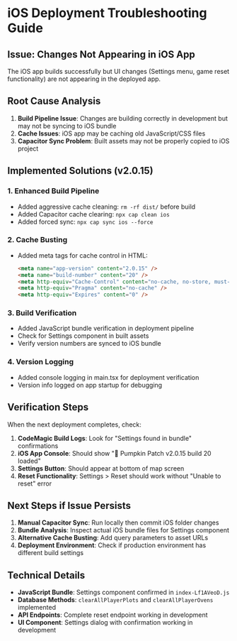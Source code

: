 # iOS Deployment Troubleshooting Guide

## Issue: Changes Not Appearing in iOS App

The iOS app builds successfully but UI changes (Settings menu, game reset functionality) are not appearing in the deployed app.

## Root Cause Analysis

1. **Build Pipeline Issue**: Changes are building correctly in development but may not be syncing to iOS bundle
2. **Cache Issues**: iOS app may be caching old JavaScript/CSS files
3. **Capacitor Sync Problem**: Built assets may not be properly copied to iOS project

## Implemented Solutions (v2.0.15)

### 1. Enhanced Build Pipeline
- Added aggressive cache cleaning: `rm -rf dist/` before build
- Added Capacitor cache clearing: `npx cap clean ios`
- Added forced sync: `npx cap sync ios --force`

### 2. Cache Busting
- Added meta tags for cache control in HTML:
  ```html
  <meta name="app-version" content="2.0.15" />
  <meta name="build-number" content="20" />
  <meta http-equiv="Cache-Control" content="no-cache, no-store, must-revalidate" />
  <meta http-equiv="Pragma" content="no-cache" />
  <meta http-equiv="Expires" content="0" />
  ```

### 3. Build Verification
- Added JavaScript bundle verification in deployment pipeline
- Check for Settings component in built assets
- Verify version numbers are synced to iOS bundle

### 4. Version Logging
- Added console logging in main.tsx for deployment verification
- Version info logged on app startup for debugging

## Verification Steps

When the next deployment completes, check:

1. **CodeMagic Build Logs**: Look for "Settings found in bundle" confirmations
2. **iOS App Console**: Should show "🚀 Pumpkin Patch v2.0.15 build 20 loaded"
3. **Settings Button**: Should appear at bottom of map screen
4. **Reset Functionality**: Settings > Reset should work without "Unable to reset" error

## Next Steps if Issue Persists

1. **Manual Capacitor Sync**: Run locally then commit iOS folder changes
2. **Bundle Analysis**: Inspect actual iOS bundle files for Settings component
3. **Alternative Cache Busting**: Add query parameters to asset URLs
4. **Deployment Environment**: Check if production environment has different build settings

## Technical Details

- **JavaScript Bundle**: Settings component confirmed in `index-Lf1AVeoD.js`
- **Database Methods**: `clearAllPlayerPlots` and `clearAllPlayerOvens` implemented
- **API Endpoints**: Complete reset endpoint working in development
- **UI Component**: Settings dialog with confirmation working in development